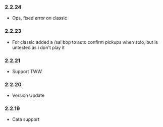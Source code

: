 ### 2.2.24
- Ops, fixed error on classic

### 2.2.23
- For classic added a /sal bop to auto confirm pickups when solo, but is untested as i don't play it

### 2.2.21
- Support TWW

### 2.2.20
- Version Update

### 2.2.19
- Cata support